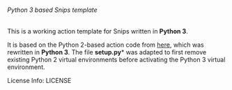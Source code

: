 ###### Python 3 based Snips template
This is a working action template for Snips written in **Python 3**.

It is based on the Python 2-based action code from [here](https://github.com/snipsco/snips-app-template-py/blob/master/README.md), which was rewritten in **Python 3**. The file **setup.py*** was adapted to first remove existing Python 2 virtual environments before activating the Python 3 virtual environment.

License Info:
LICENSE
